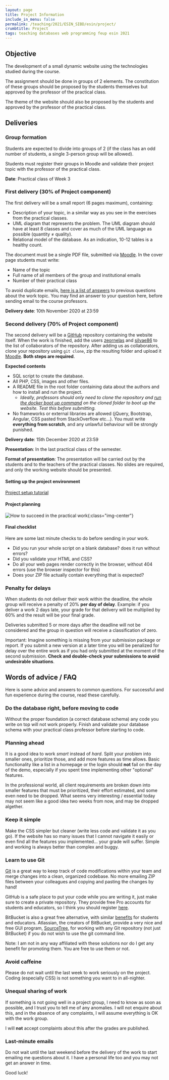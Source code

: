```yaml
---
layout: page
title: Project Information
include_in_menu: false
permalink: /teaching/2021/ESIN_SIBD/esin/project/
crumbtitle: Project
tags: teaching databases web programming feup esin 2021
---
```


##  Objective

The development of a small dynamic website using the technologies studied during the course.

The assignment should be done in groups of 2 elements. The constitution of these groups should be proposed by the students themselves but approved by the professor of the practical class.

The theme of the website should also be proposed by the students and approved by the professor of the practical class.

## Deliveries

### Group formation

Students are expected to divide into groups of 2 (if the class has an odd number of students, a single 3-person group will be allowed).

Students must register their groups in Moodle and validate their project topic with the professor of the practical class.

**Date**: Practical class of Week 3  

### First delivery (30% of Project component)

The first delivery will be a small report (6 pages maximum), containing:

- Description of your topic, in a similar way as you see in the exercises from the practical classes.
- UML diagram that represents the problem. The UML diagram should have at least 8 classes and cover as much of the UML language as possible (quantity &ne; quality).
- Relational model of the database. As an indication, 10-12 tables is a healthy count.

The document must be a single PDF file, submitted via [Moodle](https://moodle.up.pt). In the cover page students must write:

- Name of the topic
- Full name of all members of the group and institutional emails
- Number of their practical class

To avoid duplicate emails, [here is a list of answers](/teaching/2021/ESIN_SIBD/faq_topic_choice/) to previous questions about the work topic. You may find an answer to your question here, before sending email to the course professors.

**Delivery date**: 10th November 2020 at 23:59

### Second delivery (70% of Project component)

The second delivery will be a [GitHub](https://github.com) repository containing the website itself. When the work is finished, add the users [zeornelas](https://github.com/zeornelas) and [silvae86](https://github.com/silvae86) to the list of collaborators of the repository. After adding us as collaborators, clone your repository using `git clone`, zip the resulting folder and upload it [Moodle](https://moodle.up.pt). **Both steps are required**.

**Expected contents**

- SQL script to create the database.
- All PHP, CSS, images and other files.
- A README file in the root folder containing data about the authors and how to install and run the project. 
  - *Ideally, professors should only need to clone the repository and [run the docker boot up command](/teaching/2021/ESIN_SIBD/project_setup) on the cloned folder to boot up the website. Test this before submitting.*
- No frameworks or external libraries are allowed (jQuery, Bootstrap, Angular, CSS pasted from StackOverflow etc...). You must write **everything from scratch**, and any unlawful behaviour will be strongly punished.

**Delivery date**: 15th December 2020 at 23:59

**Presentation**: In the last practical class of the semester.

**Format of presentation**: The presentation will be carried out by the students and to the teachers of the practical classes. No slides are required, and only the working website should be presented.

#### Setting up the project environment

[Project setup tutorial](/teaching/2021/ESIN_SIBD/project_setup)

#### Project planning

![How to succeed in the practical work](../../common/project_management.png){:class="img-center"}

#### Final checklist

Here are some last minute checks to do before sending in your work.

- Did you run your whole script on a blank database? does it run without errors?
- Did you validate your HTML and CSS?
- Do all your web pages render correctly in the browser, without 404 errors (use the browser inspector for this)
- Does your ZIP file actually contain everything that is expected?

### Penalty for delays

When students do not deliver their work within the deadline, the whole group will receive a penalty of 20% **per day of delay**. Example: if you deliver a work 2 days late, your grade for that delivery will be multiplied by 60% and the result will be your final grade.

Deliveries submitted 5 or more days after the deadline will not be considered and the group in question will receive a classification of zero.

Important: Imagine something is missing from your submission package or report. If you submit a new version at a later time you will be penalized for delay over the entire work as if you had only submitted at the moment of the second submission. **Check and double-check your submissions to avoid undesirable situations**.

## Words of advice / FAQ

Here is some advice and answers to common questions. For successful and fun experience during the course, read these carefully.

### Do the database right, before moving to code

Without the proper foundation (a correct database schema) any code you write on top will not work properly. Finish and validate your database schema with your practical class professor before starting to code.

### Planning ahead

It is a good idea to work *smart* instead of *hard*. Split your problem into smaller ones, prioritize those, and add more features as time allows. Basic functionality like a list in a homepage or the login should **not** fail on the day of the demo, especially if you spent time implementing other "optional" features.

In the professional world, all client requirements are broken down into smaller features that must be prioritized, their effort estimated, and some even need to be dropped. What seems very interesting / essential today may not seem like a good idea two weeks from now, and may be dropped algether.

### Keep it simple

Make the CSS simpler but cleaner (write less code and validate it as you go). If the website has so many issues that I cannot navigate it easily or even find all the features you implemented... your grade will suffer. Simple and working is always better than complex and buggy.

### Learn to use Git

[Git](https://web.fe.up.pt/~arestivo/presentation/git/#1) is a great way to keep track of code modifications within your team and merge changes into a clean, organized codebase. No more emailing ZIP files between your colleagues and copying and pasting the changes by hand!

GitHub is a safe place to put your code while you are writing it, just make sure to create a private repository. They provide free Pro accounts for students and educators, so I think you should register [here](https://education.github.com/students).

BitBucket is also a great free alternative, with similar [benefits](https://bitbucket.org/product/education) for students and educators. Atlassian, the creators of BitBucket, provide a very nice and free GUI program, [SourceTree](https://www.sourcetreeapp.com), for working with any Git repository (not just BitBucket) if you do not wish to use the git command line.

Note: I am not in any way affiliated with these solutions nor do I get any benefit for promoting them. You are free to use them or not.

### Avoid caffeine

Please do not wait until the last week to work seriously on the project. Coding (especially CSS) is not something you want to in all-nighter.

### Unequal sharing of work

If something is not going well in a project group, I need to know as soon as possible, and I trust you to tell me of any anomalies. I will not enquire about this, and in the absence of any complaints, I will assume everything is OK with the work group.

I will **not** accept complaints about this after the grades are published.

### Last-minute emails

Do not wait until the last weekend before the delivery of the work to start emailing me questions about it. I have a personal life too and you may not get an answer in time.

Good luck!
